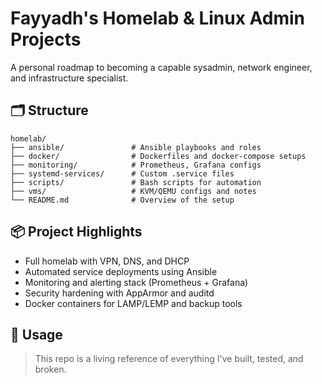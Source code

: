 
# Fayyadh's Homelab & Linux Admin Projects

A personal roadmap to becoming a capable sysadmin, network engineer, and infrastructure specialist.

## 🗂️ Structure

```
homelab/
├── ansible/               # Ansible playbooks and roles
├── docker/                # Dockerfiles and docker-compose setups
├── monitoring/            # Prometheus, Grafana configs
├── systemd-services/      # Custom .service files
├── scripts/               # Bash scripts for automation
├── vms/                   # KVM/QEMU configs and notes
└── README.md              # Overview of the setup
```

## 📦 Project Highlights
- Full homelab with VPN, DNS, and DHCP
- Automated service deployments using Ansible
- Monitoring and alerting stack (Prometheus + Grafana)
- Security hardening with AppArmor and auditd
- Docker containers for LAMP/LEMP and backup tools

## 🚀 Usage
> This repo is a living reference of everything I've built, tested, and broken.
